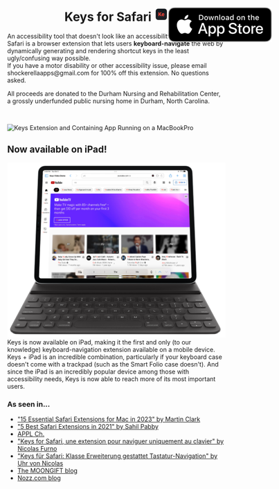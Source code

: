 
<h1 align="center">
  <span align="center">
    Keys for Safari <img src="Resources/icon.png" alt="logo" width="32" height="32">
  </span>
  <a href="https://apps.apple.com/us/app/keys-for-safari/id1494642810?mt=12">
    <img align="right" style="position: absolute" src="Resources/AppStoreBadge.svg">
  </a>
</h1>
An accessibility tool that doesn't look like an accessibility tool, Keys for Safari is a browser extension that lets users <b>keyboard-navigate</b> the web by dynamically generating and rendering shortcut keys in the least ugly/confusing way possible. 
<br>
If you have a motor disability or other accessibility issue, please email shockerellaapps@gmail.com for 100% off this extension. No questions asked.

All proceeds are donated to the Durham Nursing and Rehabilitation Center, a grossly underfunded public nursing home in Durham, North Carolina.

<br>

![Keys Extension and Containing App Running on a MacBookPro](Resources/MacBook%20Pro.png)

## Now available on iPad!
![Keys Extension Running on iPad with Smart Folio Keyboard](Resources/iPad%20Pro.png)
Keys is now available on iPad, making it the first and only (to our knowledge) keyboard-navigation extension available on a mobile device. Keys + iPad is an incredible combination, particularly if your keyboard case doesn't come with a trackpad (such as the Smart Folio case doesn't). And since the iPad is an incredibly popular device among those with accessibility needs, Keys is now able to reach more of its most important users.

### As seen in...
- ["15 Essential Safari Extensions for Mac in 2023" by Martin Clark](https://appletoolbox.com/essential-safari-extensions/)
- ["5 Best Safari Extensions in 2021" by Sahil Pabby](https://medium.com/macoclock/5-best-safari-extensions-in-2021-68a620657453)
- [APPL Ch.](https://applech2.com/archives/20200122-keys-for-safari-extension-web-keyboard-navigation.html)
- ["Keys for Safari, une extension pour naviguer uniquement au clavier" by Nicolas Furno](https://www.macg.co/logiciels/2020/01/keys-safari-une-extension-pour-naviguer-uniquement-au-clavier-111489)
- ["Keys für Safari: Klasse Erweiterung gestattet Tastatur-Navigation" by Uhr von Nicolas](https://www.ifun.de/keys-fuer-safari-klasse-erweiterung-gestattet-tastatur-navigation-149410/)
- [The MOONGIFT blog](https://www.moongift.jp/2020/02/keys-safariでキーボードブラウジングを可能に/)
- [Nozz.com blog](https://nozzcom.wordpress.com/2020/09/24/keys4safari/)
